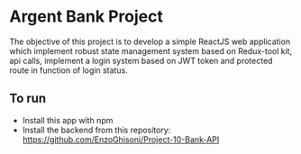 # Argent Bank Project

The objective of this project is to develop a simple ReactJS web application which implement robust state management system based on Redux-tool kit, api calls, implement a login system based on JWT token and protected route in function of login status.

## To run
* Install this app with npm
* Install the backend from this repository: https://github.com/EnzoGhisoni/Project-10-Bank-API


